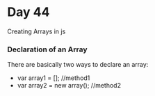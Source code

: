 # Day 44

Creating Arrays in js

### Declaration of an Array

There are basically two ways to declare an array:

- var array1 = []; //method1
- var array2 = new array(); //method2